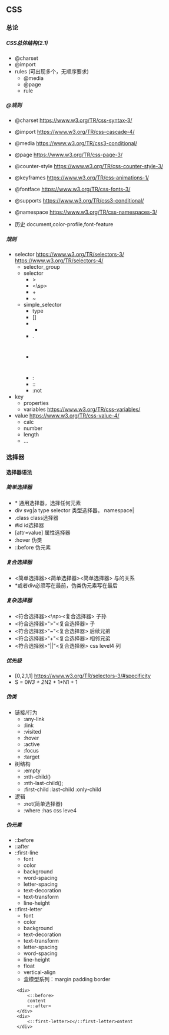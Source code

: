 ## CSS
### 总论
##### CSS总体结构(2.1)
- @charset
- @import
- rules (可出现多个，无顺序要求)
    - @media
    - @page
    - rule

##### @规则
- @charset https://www.w3.org/TR/css-syntax-3/
- @import https://www.w3.org/TR/css-cascade-4/
- @media https://www.w3.org/TR/css3-conditional/
- @page https://www.w3.org/TR/css-page-3/
- @counter-style https://www.w3.org/TR/css-counter-style-3/
- @keyframes https://www.w3.org/TR/css-animations-1/
- @fontface https://www.w3.org/TR/css-fonts-3/
- @supports https://www.w3.org/TR/css3-conditional/
- @namespace https://www.w3.org/TR/css-namespaces-3/

- 历史 document,color-profile,font-feature

##### 规则
- selector https://www.w3.org/TR/selectors-3/ https://www.w3.org/TR/selectors-4/
    - selector_group
    - selector
        - \>
        - <\sp>
        - \+
        - ~
    - simple_selector
        - type
        - []
        - *
        - .
        - #
        - :
        - ::
        - :not
- key
    - properties
    - variables https://www.w3.org/TR/css-variables/
- value https://www.w3.org/TR/css-value-4/
    - calc
    - number
    - length
    - ...

### 选择器
#### 选择器语法
##### 简单选择器
- \* 通用选择器，选择任何元素
- div svg|a  type selector 类型选择器。 namespace|
- .class class选择器
- #id id选择器
- \[attr=value] 属性选择器
- :hover 伪类
- ::before 伪元素


##### 复合选择器
- <简单选择器><简单选择器><简单选择器>   与的关系
- *或者div必须写在最前，伪类伪元素写在最后
##### 复杂选择器
- <符合选择器><\sp><复合选择器> 子孙
- <符合选择器>">"<复合选择器> 子
- <符合选择器>"~"<复合选择器> 后续兄弟
- <符合选择器>"+"<复合选择器> 相邻兄弟
- <符合选择器>"||"<复合选择器> css level4 列

##### 优先级
- \[0,2,1,1] https://www.w3.org/TR/selectors-3/#specificity
- S = 0*N3 + 2*N2 + 1*N1 + 1

##### 伪类
- 链接/行为
    - :any-link
    - :link
    - :visited
    - :hover
    - :active
    - :focus
    - :target
- 树结构
    - :empty
    - :nth-child()
    - :nth-last-child();
    - :first-child :last-child :only-child
- 逻辑
    - :not(简单选择器)
    - :where :has   css leve4

##### 伪元素
- ::before
- ::after
- ::first-line
    - font
    - color
    - background
    - word-spacing
    - letter-spacing
    - text-decoration
    - text-transform
    - line-height
- ::first-letter
    - font
    - color
    - background
    - text-decoration
    - text-transform
    - letter-spacing
    - word-spacing
    - line-height
    - float
    - vertical-align
    - 盒模型系列：margin padding border
```
    <div>
        <::before>
        content
        <::after>
    </div>
    <div>
        <::first-letter>c</::first-letter>ontent
    </div>
```
